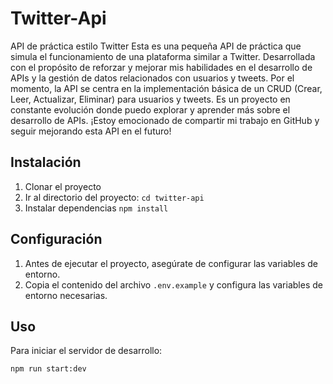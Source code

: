 # Twitter-Api
API de práctica estilo Twitter
Esta es una pequeña API de práctica que simula el funcionamiento de una plataforma similar a Twitter. Desarrollada con el propósito de reforzar y mejorar mis habilidades en el desarrollo de APIs y la gestión de datos relacionados con usuarios y tweets. Por el momento, la API se centra en la implementación básica de un CRUD (Crear, Leer, Actualizar, Eliminar) para usuarios y tweets. Es un proyecto en constante evolución donde puedo explorar y aprender más sobre el desarrollo de APIs. ¡Estoy emocionado de compartir mi trabajo en GitHub y seguir mejorando esta API en el futuro!
## Instalación
1. Clonar el proyecto
2. Ir al directorio del proyecto: ```cd twitter-api```
2. Instalar dependencias ```npm install```

## Configuración
1. Antes de ejecutar el proyecto, asegúrate de configurar las variables de entorno.
2. Copia el contenido del archivo `.env.example` y configura las variables de entorno necesarias.

## Uso
Para iniciar el servidor de desarrollo:
```bash
npm run start:dev
